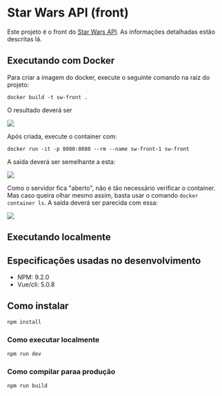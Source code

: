 # Star Wars API (front)

Este projeto é o front do [Star Wars API](https://github.com/alynnefs/star-wars-back). As informações detalhadas estão descritas lá.

## Executando com Docker

Para criar a imagem do docker, execute o seguinte comando na raiz do projeto:

```
docker build -t sw-front .
```

O resultado deverá ser

![](https://i.imgur.com/6jBTBmc.png)


Após criada, execute o container com:

```
docker run -it -p 8080:8080 --rm --name sw-front-1 sw-front
```

A saída deverá ser semelhante a esta:

![](https://i.imgur.com/DZbmJ8o.png)

Como o servidor fica "aberto", não é tão necessário verificar o container. Mas caso queira olhar mesmo assim, basta usar o comando `docker container ls`. A saída deverá ser parecida com essa:

![](https://i.imgur.com/hsBZZT4.png)


## Executando localmente

## Especificações usadas no desenvolvimento
- NPM: 9.2.0
- Vue/cli: 5.0.8

## Como instalar

```sh
npm install
```

### Como executar localmente

```sh
npm run dev
```

### Como compilar paraa produção

```sh
npm run build
```
